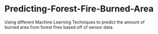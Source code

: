 # Predicting-Forest-Fire-Burned-Area

Using different Machine Learning Techniques to predict the amount of burned area from forest fires based off of sensor data. 

